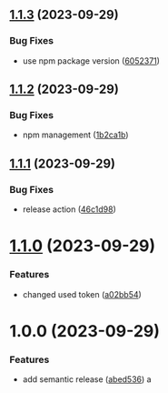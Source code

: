 ## [1.1.3](https://github.com/monopolo11/monopolo11-website/compare/v1.1.2...v1.1.3) (2023-09-29)


### Bug Fixes

* use npm package version ([6052371](https://github.com/monopolo11/monopolo11-website/commit/60523712e785a995c2e212734223ce81e9123c51))

## [1.1.2](https://github.com/monopolo11/monopolo11-website/compare/v1.1.1...v1.1.2) (2023-09-29)


### Bug Fixes

* npm management ([1b2ca1b](https://github.com/monopolo11/monopolo11-website/commit/1b2ca1b41e6aee092c1f676dbfaad7187b2e03c8))

## [1.1.1](https://github.com/monopolo11/monopolo11-website/compare/v1.1.0...v1.1.1) (2023-09-29)


### Bug Fixes

* release action ([46c1d98](https://github.com/monopolo11/monopolo11-website/commit/46c1d985d0fbef854c25392b43297be185ccde0e))

# [1.1.0](https://github.com/monopolo11/monopolo11-website/compare/v1.0.0...v1.1.0) (2023-09-29)


### Features

* changed used token ([a02bb54](https://github.com/monopolo11/monopolo11-website/commit/a02bb54ad855c525ae74d3bbbed9220691069056))

# 1.0.0 (2023-09-29)

### Features

- add semantic release ([abed536](https://github.com/monopolo11/monopolo11-website/commit/abed536b902e8198c533bf7a733a88db4b55ca1b))
  a
